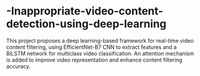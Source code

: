 # -Inappropriate-video-content-detection-using-deep-learning
This project proposes a deep learning-based framework for real-time video content filtering, using EfficientNet-B7 CNN to extract features and a BiLSTM network for multiclass video classification. An attention mechanism is added to improve video representation and enhance content filtering accuracy.
